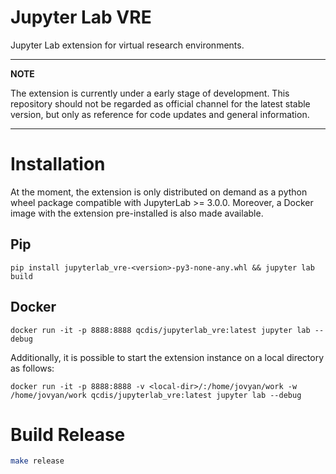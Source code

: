 # Jupyter Lab VRE

Jupyter Lab extension for virtual research environments.

---
**NOTE**

The extension is currently under a early stage of development. This repository should not be regarded as official channel for the latest stable version, but only as reference for code updates and general information.

---

# Installation

At the moment, the extension is only distributed on demand as a python wheel package compatible with JupyterLab >= 3.0.0. Moreover, a Docker image with the extension pre-installed is also made available.

## Pip

```console
pip install jupyterlab_vre-<version>-py3-none-any.whl && jupyter lab build
```

## Docker

```console
docker run -it -p 8888:8888 qcdis/jupyterlab_vre:latest jupyter lab --debug
```

Additionally, it is possible to start the extension instance on a local directory as follows:

```console
docker run -it -p 8888:8888 -v <local-dir>/:/home/jovyan/work -w /home/jovyan/work qcdis/jupyterlab_vre:latest jupyter lab --debug
```


# Build Release
```bash
make release 
```
